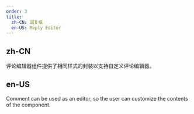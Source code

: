 ```yaml
---
order: 3
title:
  zh-CN: 回复框
  en-US: Reply Editor
---
```


## zh-CN

评论编辑器组件提供了相同样式的封装以支持自定义评论编辑器。

## en-US

Comment can be used as an editor, so the user can customize the contents of the component.